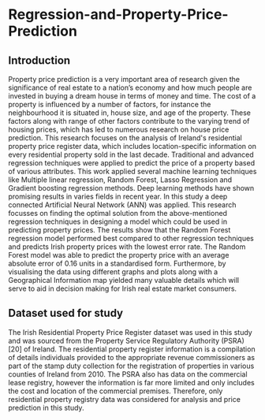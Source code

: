 # Regression-and-Property-Price-Prediction


## Introduction

Property price prediction is a very important area of research given the significance of real estate to a nation’s economy and how much people are invested in buying a dream house in terms of money and time. The cost of a property is influenced by a number of factors, for instance the neighbourhood it is situated in, house size, and age of the property. These factors along with range of other factors contribute to the varying trend of housing prices, which has led to numerous research on house price prediction.
This research focuses on the analysis of Ireland's residential property price register data, which includes location-specific information on every residential property sold in the last decade. Traditional and advanced regression techniques were applied to predict the price of a property based of various attributes. This work applied several machine learning techniques like Multiple linear regression, Random Forest, Lasso Regression and Gradient boosting regression methods. Deep learning methods have shown promising results in varies fields in recent year. In this study a deep connected Artificial Neural Network (ANN) was applied. This research focusses on finding the optimal solution from the above-mentioned regression techniques in designing a model which could be used in predicting property prices.
The results show that the Random Forest regression model performed best compared to other regression techniques and predicts Irish property prices with the lowest error rate. The Random Forest model was able to predict the property price with an average absolute error of 0.16 units in a standardised form. Furthermore, by visualising the data using different graphs and plots along with a Geographical Information map yielded many valuable details which will serve to aid in decision making for Irish real estate market consumers.


## Dataset used for study

The Irish Residential Property Price Register dataset was used in this study and was sourced from the Property Service Regulatory Authority (PSRA) [20] of Ireland. The residential property register information is a compilation of details individuals provided to the appropriate revenue commissioners as part of the stamp duty collection for the registration of properties in various counties of Ireland from 2010. The PSRA also has data on the commercial lease registry, however the information is far more limited and only includes the cost and location of the commercial premises. Therefore, only residential property registry data was considered for analysis and price prediction in this study.